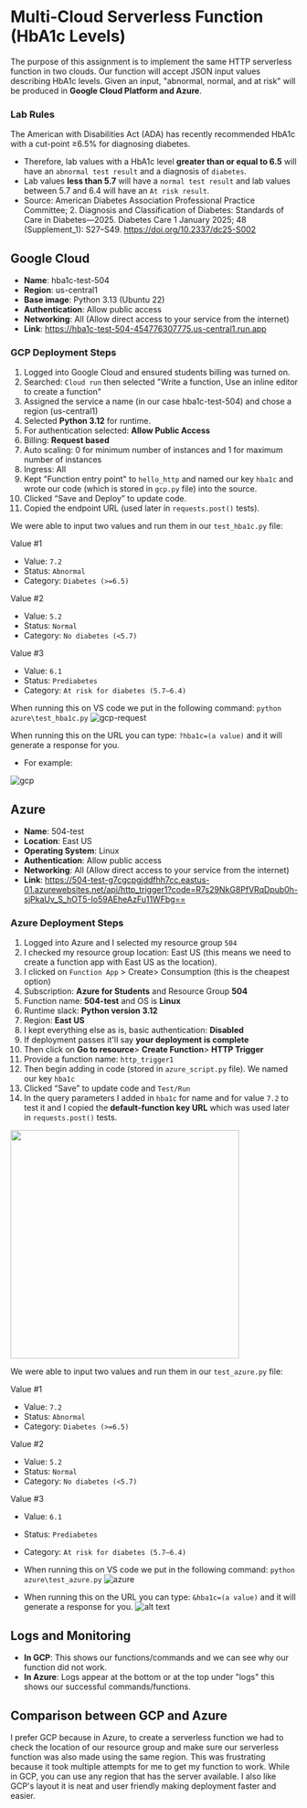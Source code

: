 # Multi‑Cloud Serverless Function (HbA1c Levels)
The purpose of this assignment is to implement the same HTTP serverless function in two clouds. Our function will accept JSON input values describing HbA1c levels. Given an input, "abnormal, normal, and at risk" will be produced in **Google Cloud Platform and Azure**. 

### Lab Rules
The American with Disabilities Act (ADA) has recently recommended HbA1c with a cut-point ≥6.5% for diagnosing diabetes. 
- Therefore, lab values with a HbA1c level **greater than or equal to 6.5** will have an `abnormal test result` and a diagnosis of `diabetes`. 
- Lab values **less than 5.7** will have a `normal test result` and lab values between 5.7 and 6.4 will have an `At risk result`.
- Source: American Diabetes Association Professional Practice Committee; 2. Diagnosis and Classification of Diabetes: Standards of Care in Diabetes—2025. Diabetes Care 1 January 2025; 48 (Supplement_1): S27–S49. https://doi.org/10.2337/dc25-S002 

## Google Cloud
- **Name**: hba1c-test-504
- **Region**: us-central1 
- **Base image**: Python 3.13 (Ubuntu 22)
- **Authentication**: Allow public access
- **Networking**: All (Allow direct access to your service from the internet)
- **Link**: https://hba1c-test-504-454776307775.us-central1.run.app 

### GCP Deployment Steps
1. Logged into Google Cloud and ensured students billing was turned on.
2. Searched: `Cloud run` then selected "Write a function, Use an inline editor to create a function" 
3. Assigned the service a name (in our case hba1c-test-504) and chose a region (us-central1)
4. Selected **Python 3.12** for runtime. 
5. For authentication selected: **Allow Public Access**
6. Billing: **Request based**
7. Auto scaling: 0 for minimum number of instances and 1 for maximum number of instances
8. Ingress: All 
9. Kept "Function entry point" to `hello_http` and named our key `hba1c` and wrote our code (which is stored in `gcp.py` file) into the source. 
10. Clicked “Save and Deploy” to update code. 
11. Copied the endpoint URL (used later in `requests.post()` tests).

We were able to input two values and run them in our `test_hba1c.py` file:

Value #1 
- Value: `7.2`
- Status: `Abnormal`
- Category: `Diabetes (>=6.5)` 

Value #2
- Value: `5.2`
- Status: `Normal`
- Category: `No diabetes (<5.7)` 

Value #3
- Value: `6.1`
- Status: `Prediabetes`
- Category: `At risk for diabetes (5.7–6.4)`

When running this on VS code we put in the following command: `python azure\test_hba1c.py` 
![gcp-request](gcp/gcp_request.png)

When running this on the URL you can type: `?hba1c=(a value)` and it will generate a response for you. 
- For example:

![gcp](gcp/testingongcp.png)


## Azure 
- **Name**: 504-test
- **Location**: East US 
- **Operating System**: Linux
- **Authentication**: Allow public access
- **Networking**: All (Allow direct access to your service from the internet)
- **Link**: https://504-test-g7cgcpgjddfhh7cc.eastus-01.azurewebsites.net/api/http_trigger1?code=R7s29NkG8PfVRqDpub0h-sjPkaUv_S_hOT5-Io59AEheAzFu11WFbg== 

### Azure Deployment Steps
1. Logged into Azure and I selected my resource group `504`
2. I checked my resource group location: East US (this means we need to create a function app with East US as the location).
3. I clicked on `Function App` > Create> Consumption (this is the cheapest option)
4. Subscription: **Azure for Students** and Resource Group **504**
5. Function name: **504-test** and OS is **Linux**
6. Runtime slack: **Python version 3.12**
7. Region: **East US**
8. I kept everything else as is, basic authentication: **Disabled**
9. If deployment passes it'll say **your deployment is complete**
10. Then click on **Go to resource**> **Create Function**> **HTTP Trigger** 
11. Provide a function name: `http_trigger1` 
12. Then begin adding in code (stored in `azure_script.py` file). We named our key `hba1c` 
13. Clicked “Save” to update code and `Test/Run` 
14. In the query parameters I added in `hba1c` for name and for value `7.2` to test it and I copied the **default-function key URL** which was used later in `requests.post()` tests.
<img src="azure/test_azure.png" width="400"/>


We were able to input two values and run them in our `test_azure.py` file:

Value #1 
- Value: `7.2`
- Status: `Abnormal`
- Category: `Diabetes (>=6.5)` 

Value #2
- Value: `5.2`
- Status: `Normal`
- Category: `No diabetes (<5.7)` 

Value #3
- Value: `6.1`
- Status: `Prediabetes`
- Category: `At risk for diabetes (5.7–6.4)`

- When running this on VS code we put in the following command: `python azure\test_azure.py` 
![azure](azure/azure_requests.png)

- When running this on the URL you can type: `&hba1c=(a value)` and it will generate a response for you. 
![alt text](azure/azure_url_test.png)

## Logs and Monitoring 
- **In GCP**: This shows our functions/commands and we can see why our function did not work. 
- **In Azure**: Logs appear at the bottom or at the top under "logs" this shows our successful commands/functions. 

## Comparison between GCP and Azure
I prefer GCP because in Azure, to create a serverless function we had to check the location of our resource group and make sure our serverless function was also made using the same region. This was frustrating because it took multiple attempts for me to get my function to work. While in GCP, you can use any region that has the server available. I also like GCP's layout it is neat and user friendly making deployment faster and easier. 
